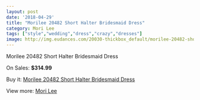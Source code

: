 ```yaml
---
layout: post
date: '2018-04-29'
title: "Morilee 20482 Short Halter Bridesmaid Dress"
category: Mori Lee
tags: ["style","wedding","dress","crazy","dresses"]
image: http://img.eudances.com/20030-thickbox_default/morilee-20482-short-halter-bridesmaid-dress.jpg
---
```

Morilee 20482 Short Halter Bridesmaid Dress

On Sales: **$314.99**
<a href="https://www.eudances.com/en/mori-lee/5999-morilee-20482-short-halter-bridesmaid-dress.html"><amp-img layout="responsive" width="600" height="600" src="//img.eudances.com/20030-thickbox_default/morilee-20482-short-halter-bridesmaid-dress.jpg" alt="Morilee 20482 Short Halter Bridesmaid Dress 0" /></a>
<a href="https://www.eudances.com/en/mori-lee/5999-morilee-20482-short-halter-bridesmaid-dress.html"><amp-img layout="responsive" width="600" height="600" src="//img.eudances.com/20032-thickbox_default/morilee-20482-short-halter-bridesmaid-dress.jpg" alt="Morilee 20482 Short Halter Bridesmaid Dress 1" /></a>
<a href="https://www.eudances.com/en/mori-lee/5999-morilee-20482-short-halter-bridesmaid-dress.html"><amp-img layout="responsive" width="600" height="600" src="//img.eudances.com/20031-thickbox_default/morilee-20482-short-halter-bridesmaid-dress.jpg" alt="Morilee 20482 Short Halter Bridesmaid Dress 2" /></a>

Buy it: [Morilee 20482 Short Halter Bridesmaid Dress](https://www.eudances.com/en/mori-lee/5999-morilee-20482-short-halter-bridesmaid-dress.html "Morilee 20482 Short Halter Bridesmaid Dress")

View more: [Mori Lee](https://www.eudances.com/en/65-mori-lee "Mori Lee")